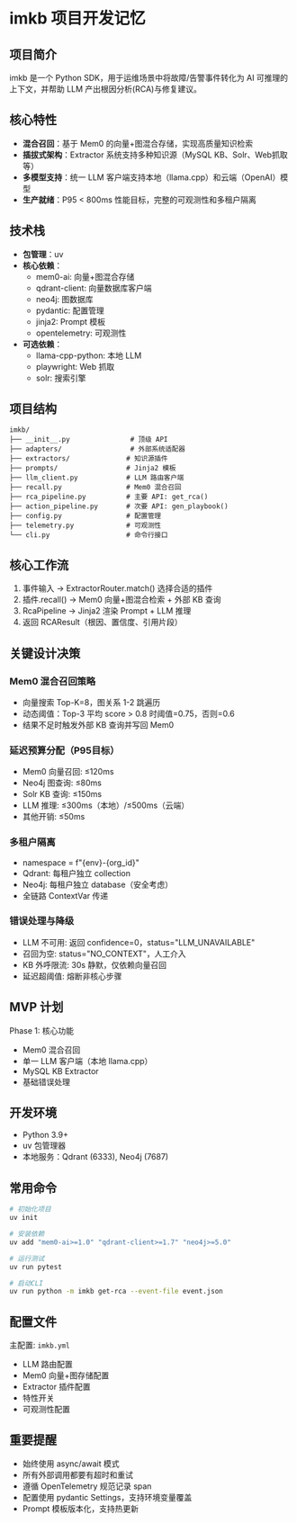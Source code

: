 # imkb 项目开发记忆

## 项目简介
imkb 是一个 Python SDK，用于运维场景中将故障/告警事件转化为 AI 可推理的上下文，并帮助 LLM 产出根因分析(RCA)与修复建议。

## 核心特性
- **混合召回**：基于 Mem0 的向量+图混合存储，实现高质量知识检索
- **插拔式架构**：Extractor 系统支持多种知识源（MySQL KB、Solr、Web抓取等）
- **多模型支持**：统一 LLM 客户端支持本地（llama.cpp）和云端（OpenAI）模型
- **生产就绪**：P95 < 800ms 性能目标，完整的可观测性和多租户隔离

## 技术栈
- **包管理**：uv
- **核心依赖**：
  - mem0-ai: 向量+图混合存储
  - qdrant-client: 向量数据库客户端  
  - neo4j: 图数据库
  - pydantic: 配置管理
  - jinja2: Prompt 模板
  - opentelemetry: 可观测性
- **可选依赖**：
  - llama-cpp-python: 本地 LLM
  - playwright: Web 抓取
  - solr: 搜索引擎

## 项目结构
```
imkb/
├── __init__.py               # 顶级 API
├── adapters/                 # 外部系统适配器
├── extractors/              # 知识源插件
├── prompts/                 # Jinja2 模板
├── llm_client.py            # LLM 路由客户端
├── recall.py                # Mem0 混合召回
├── rca_pipeline.py          # 主要 API: get_rca()
├── action_pipeline.py       # 次要 API: gen_playbook()
├── config.py                # 配置管理
├── telemetry.py             # 可观测性
└── cli.py                   # 命令行接口
```

## 核心工作流
1. 事件输入 → ExtractorRouter.match() 选择合适的插件
2. 插件.recall() → Mem0 向量+图混合检索 + 外部 KB 查询
3. RcaPipeline → Jinja2 渲染 Prompt + LLM 推理
4. 返回 RCAResult（根因、置信度、引用片段）

## 关键设计决策

### Mem0 混合召回策略
- 向量搜索 Top-K=8，图关系 1-2 跳遍历
- 动态阈值：Top-3 平均 score > 0.8 时阈值=0.75，否则=0.6
- 结果不足时触发外部 KB 查询并写回 Mem0

### 延迟预算分配（P95目标）
- Mem0 向量召回: ≤120ms
- Neo4j 图查询: ≤80ms  
- Solr KB 查询: ≤150ms
- LLM 推理: ≤300ms（本地）/≤500ms（云端）
- 其他开销: ≤50ms

### 多租户隔离
- namespace = f"{env}-{org_id}"
- Qdrant: 每租户独立 collection
- Neo4j: 每租户独立 database（安全考虑）
- 全链路 ContextVar 传递

### 错误处理与降级
- LLM 不可用: 返回 confidence=0，status="LLM_UNAVAILABLE"
- 召回为空: status="NO_CONTEXT"，人工介入
- KB 外呼限流: 30s 静默，仅依赖向量召回
- 延迟超阈值: 熔断非核心步骤

## MVP 计划
Phase 1: 核心功能
- Mem0 混合召回
- 单一 LLM 客户端（本地 llama.cpp）
- MySQL KB Extractor
- 基础错误处理

## 开发环境
- Python 3.9+
- uv 包管理器
- 本地服务：Qdrant (6333), Neo4j (7687)

## 常用命令
```bash
# 初始化项目
uv init

# 安装依赖
uv add "mem0-ai>=1.0" "qdrant-client>=1.7" "neo4j>=5.0"

# 运行测试
uv run pytest

# 启动CLI
uv run python -m imkb get-rca --event-file event.json
```

## 配置文件
主配置: `imkb.yml`
- LLM 路由配置
- Mem0 向量+图存储配置  
- Extractor 插件配置
- 特性开关
- 可观测性配置

## 重要提醒
- 始终使用 async/await 模式
- 所有外部调用都要有超时和重试
- 遵循 OpenTelemetry 规范记录 span
- 配置使用 pydantic Settings，支持环境变量覆盖
- Prompt 模板版本化，支持热更新